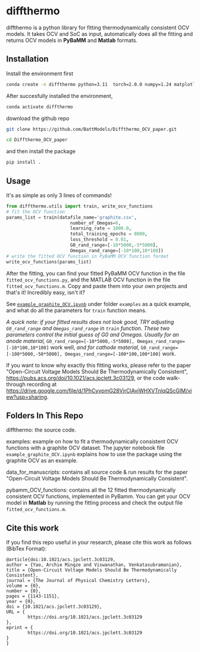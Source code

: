 # diffthermo
diffthermo is a python library for fitting thermodynamically consistent OCV models. It takes OCV and SoC as input, automatically does all the fitting and returns OCV models in **PyBaMM** and **Matlab** formats. 


## Installation 
Install the environment first
```bash
conda create -n diffthermo python=3.11  torch=2.0.0 numpy=1.24 matplotlib pandas
```
After succesfully installed the environment, 
```bash
conda activate diffthermo 
```
download the github repo
```bash
git clone https://github.com/BattModels/Diffthermo_OCV_paper.git
```
```bash
cd Diffthermo_OCV_paper
```
and then install the package
```bash
pip install .
```

## Usage
It's as simple as only 3 lines of commands!
```python
from diffthermo.utils import train, write_ocv_functions
# fit the OCV function
params_list = train(datafile_name='graphite.csv', 
                        number_of_Omegas=6, 
                        learning_rate = 1000.0, 
                        total_training_epochs = 8000,
                        loss_threshold = 0.01,
                        G0_rand_range=[-10*5000,-5*5000], 
                        Omegas_rand_range=[-10*100,10*100])
# write the fitted OCV function in PyBaMM OCV function format
write_ocv_functions(params_list)
```
After the fitting, you can find your fitted PyBaMM OCV function in the file `fitted_ocv_functions.py`, and the MATLAB OCV function in the file `fitted_ocv_functions.m`.
Copy and paste them into your own projects and that's it! Incredibly easy, isn't it?

See [`example_graphite_OCV.ipynb`](examples/example_graphite_OCV.ipynb) under folder `examples` as a quick example, and what do all the parameters for `train` function means. 

*A quick note: if your fitted results does not look good, TRY adjusting `G0_rand_range` and `Omegas_rand_range` in `train` function. These two parameters control the initial guess of G0 and Omegas.* *Usually for an anode material,* `G0_rand_range=[-10*5000,-5*5000], Omegas_rand_range=[-10*100,10*100]` work well, *and for cathode material,* `G0_rand_range=[-100*5000,-50*5000], Omegas_rand_range=[-100*100,100*100]` work. 

If you want to know why exactly this fitting works, please refer to the paper "Open-Circuit Voltage Models Should Be Thermodynamically Consistent", https://pubs.acs.org/doi/10.1021/acs.jpclett.3c03129, or the code walk-through recording at https://drive.google.com/file/d/1PhCyvpmG28VjrClAviWHXVTnlqQScGIM/view?usp=sharing. 


## Folders In This Repo
diffthermo: the source code. 

examples: example on how to fit a thermodynamically consistent OCV functions with a graphite OCV dataset. The jupyter notebook file `example_graphite_OCV.ipynb` explains how to use the package using the graphite OCV as an example. 

data_for_manuscripts: contains all source code & run results for the paper "Open-Circuit Voltage Models Should Be Thermodynamically Consistent".

pybamm_OCV_functions: contains all the 12 fitted thermodynamically consistent OCV functions, implemented in PyBamm. You can get your OCV model in **Matlab** by running the fitting process and check the output file `fitted_ocv_functions.m`.


## Cite this work
If you find this repo useful in your research, please cite this work as follows (BibTex Format):
```
@article{doi:10.1021/acs.jpclett.3c03129,
author = {Yao, Archie Mingze and Viswanathan, Venkatasubramanian},
title = {Open-Circuit Voltage Models Should Be Thermodynamically Consistent},
journal = {The Journal of Physical Chemistry Letters},
volume = {0},
number = {0},
pages = {1143-1151},
year = {0},
doi = {10.1021/acs.jpclett.3c03129},
URL = { 
        https://doi.org/10.1021/acs.jpclett.3c03129
},
eprint = { 
        https://doi.org/10.1021/acs.jpclett.3c03129
}
}
```




